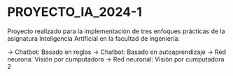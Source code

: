 # PROYECTO_IA_2024-1
Proyecto realizado para la implementación de tres enfoques prácticas de la asignatura Inteligencia Artificial en la facultad de ingeniería:

→ Chatbot: Basado en reglas
→ Chatbot: Basado en autoaprendizaje
→ Red neurona: Visión por cumputadora
→ Red neuronal: Visión por cumputadora 2
